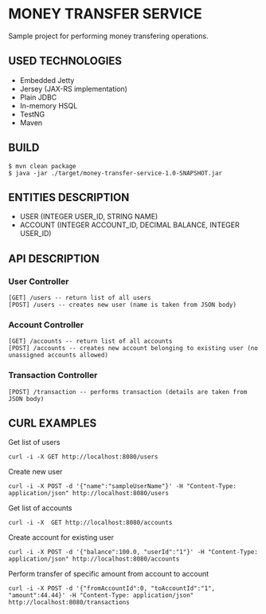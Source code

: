 # MONEY TRANSFER SERVICE

Sample project for performing money transfering operations.

## USED TECHNOLOGIES

* Embedded Jetty
* Jersey (JAX-RS implementation)
* Plain JDBC
* In-memory HSQL
* TestNG
* Maven

## BUILD

```
$ mvn clean package
$ java -jar ./target/money-transfer-service-1.0-SNAPSHOT.jar
```

## ENTITIES DESCRIPTION

* USER (INTEGER USER_ID, STRING NAME)
* ACCOUNT (INTEGER ACCOUNT_ID, DECIMAL BALANCE, INTEGER USER_ID)

## API DESCRIPTION

### User Controller

```
[GET] /users -- return list of all users
[POST] /users -- creates new user (name is taken from JSON body)
```
### Account Controller
```
[GET] /accounts -- return list of all accounts
[POST] /accounts -- creates new account belonging to existing user (no unassigned accounts allowed)
```
### Transaction Controller
```
[POST] /transaction -- performs transaction (details are taken from JSON body)
```
## CURL EXAMPLES

Get list of users
```
curl -i -X GET http://localhost:8080/users
```
Create new user
```
curl -i -X POST -d '{"name":"sampleUserName"}' -H "Content-Type: application/json" http://localhost:8080/users
```
Get list of accounts
```
curl -i -X  GET http://localhost:8080/accounts
```
Create account for existing user
```
curl -i -X POST -d '{"balance":100.0, "userId":"1"}' -H "Content-Type: application/json" http://localhost:8080/accounts
```
Perform transfer of specific amount from account to account
```
curl -i -X POST -d '{"fromAccountId":0, "toAccountId":"1", "amount":44.44}' -H "Content-Type: application/json" http://localhost:8080/transactions
```
